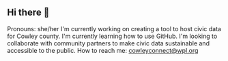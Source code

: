 ## Hi there 👋

Pronouns: she/her
I'm currently working on creating a tool to host civic data for Cowley county.
I'm currently learning how to use GitHub.
I'm looking to collaborate with community partners to make civic data sustainable and accessible to the public.
How to reach me: cowleyconnect@wpl.org


<!--
**CowleyConnect/CowleyConnect** is a ✨ _special_ ✨ repository because its `README.md` (this file) appears on your GitHub profile.

Here are some ideas to get you started:

- 🔭 I’m currently working on ...
- 🌱 I’m currently learning ...
- 👯 I’m looking to collaborate on ...
- 🤔 I’m looking for help with ...
- 💬 Ask me about ...
- 📫 How to reach me: ...
- 😄 Pronouns: ...
- ⚡ Fun fact: ...
-->

